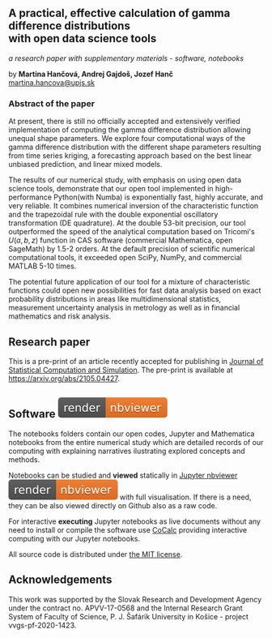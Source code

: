 ## A practical, effective calculation of gamma difference distributions <br> with open data science tools
*a research paper with supplementary materials - software, notebooks*

by **Martina Hančová, Andrej Gajdoš, Jozef Hanč**  
<martina.hancova@upjs.sk>

### Abstract of the paper

At present, there is still no officially accepted and extensively verified implementation of computing the gamma
difference distribution allowing unequal shape parameters. We explore four computational ways of the gamma difference distribution
with the different shape parameters resulting from time series kriging, a forecasting approach based on the best linear unbiased prediction, and linear mixed models.

The results of our numerical study, with emphasis on using open data science tools, demonstrate that our open tool implemented in high-performance Python(with Numba)
is exponentially fast, highly accurate, and very reliable. It combines numerical inversion of the characteristic function and the trapezoidal rule with the double exponential oscillatory transformation (DE quadrature). At the double 53-bit precision, our tool outperformed the speed of the analytical 
computation based on Tricomi's $U(a, b, z)$ function in CAS software (commercial Mathematica, open SageMath) by 1.5-2 orders. At the default precision of scientific numerical computational tools, it exceeded open SciPy, NumPy, and commercial MATLAB 5-10 times. 

The potential future application of our tool for a mixture of characteristic functions could open new possibilities for fast data analysis based on exact probability distributions in areas like multidimensional statistics, measurement uncertainty analysis in metrology as well as in financial mathematics and risk analysis. 

## Research paper 

This is a pre-print of an article recently accepted for publishing in [Journal of Statistical Computation and Simulation](https://www.tandfonline.com/loi/gscs20). The pre-print is available at <https://arxiv.org/abs/2105.04427>.

## Software [![render in nbviewer](figures/nbviewer_badge.svg)](https://nbviewer.jupyter.org/github/fdslrm/GDD/tree/main/) 

The notebooks folders contain our open codes, Jupyter and Mathematica notebooks from the entire numerical study which are detailed records of our computing 
with explaining narratives ilustrating explored concepts and methods. 

Notebooks can be studied and **viewed** statically in [Jupyter nbviewer](https://nbviewer.jupyter.org/github/fdslrm/GDD/tree/main/) [![render in nbviewer](figures/nbviewer_badge.svg)](https://nbviewer.jupyter.org/github/fdslrm/GDD/tree/main/) with full visualisation. If there is a need, they can be also viewed directly on Github  also as a raw code. 

For interactive **executing** Jupyter notebooks as live documents without any need to install or compile the software use [CoCalc](https://cocalc.com/) providing interactive computing with our Jupyter notebooks.
 
All source code is distributed under [the MIT license](https://choosealicense.com/licenses/mit/).

## Acknowledgements

This work was supported by the Slovak Research and Development Agency under the contract no. APVV-17-0568 and the Internal Research Grant System of Faculty of Science, P. J. Šafárik University in Košice - project vvgs-pf-2020-1423.
